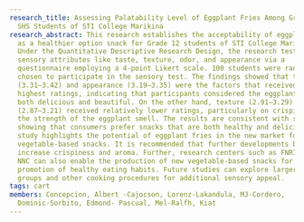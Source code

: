 ```yaml
---
research_title: Assessing Palatability Level of Eggplant Fries Among Grade 12
  SHS Students of STI College Marikina
research_abstract: This research establishes the acceptability of eggplant fries
  as a healthier option snack for Grade 12 students of STI College Marikina.
  Under the Quantitative Descriptive Research Design, the research tested the
  sensory attributes like taste, texture, odor, and appearance via a
  questionnaire employing a 4-point Likert scale. 100 students were randomly
  chosen to participate in the sensory test. The findings showed that taste
  (3.31–3.42) and appearance (3.19–3.35) were the factors that received the
  highest ratings, indicating that participants considered the eggplant fries
  both delicious and beautiful. On the other hand, texture (2.91–3.29) and smell
  (2.87–3.21) received relatively lower ratings, particularly on crispiness and
  the strength of the eggplant smell. The results are consistent with studies
  showing that consumers prefer snacks that are both healthy and delicious. The
  study highlights the potential of eggplant fries in the new market for
  vegetable-based snacks. It is recommended that further developments be made to
  increase crispiness and aroma. Further, research centers such as FNRI, DA, and
  NNC can also enable the production of new vegetable-based snacks for the
  promotion of healthy eating habits. Future studies can explore larger consumer
  groups and other cooking procedures for additional sensory appeal.
tags: cart
members: Concepcion, Albert -Cajocson, Lorenz-Lakandula, MJ-Cordero,
  Dominic-Sorbito, Edmond- Pascual, Mel-Ralfh, Kiat
---
```

